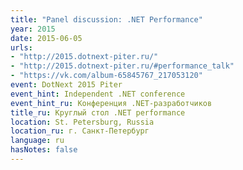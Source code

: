```yaml
---
title: "Panel discussion: .NET Performance"
year: 2015
date: 2015-06-05
urls:
- "http://2015.dotnext-piter.ru/"
- "http://2015.dotnext-piter.ru/#performance_talk"
- "https://vk.com/album-65845767_217053120"
event: DotNext 2015 Piter
event_hint: Independent .NET conference
event_hint_ru: Конференция .NET-разработчиков
title_ru: Круглый стол .NET performance
location: St. Petersburg, Russia
location_ru: г. Санкт-Петербург
language: ru
hasNotes: false
---
```

